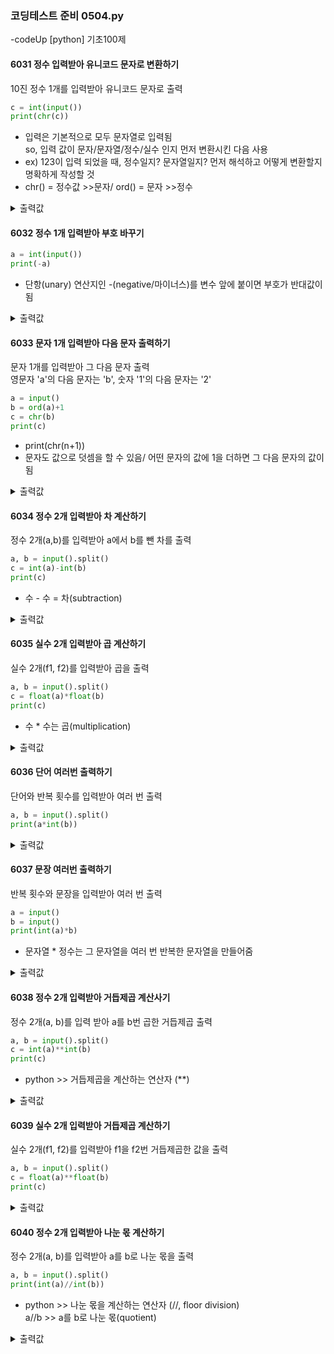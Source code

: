 ### 코딩테스트 준비 0504.py

-codeUp [python] 기초100제

#### 6031 정수 입력받아 유니코드 문자로 변환하기
10진 정수 1개를 입력받아 유니코드 문자로 출력
```py
c = int(input())
print(chr(c))
```
* 입력은 기본적으로 모두 문자열로 입력됨<br>
  so, 입력 값이 문자/문자열/정수/실수 인지 먼저 변환시킨 다음 사용
* ex) 123이 입력 되었을 때, 정수일지? 문자열일지? 먼저 해석하고 어떻게 변환할지 명확하게 작성할 것
* chr() = 정수값 >>문자/ ord() = 문자 >>정수
<details><summary>출력값</summary>
  입력값 : 65
  
  ```py
  A
  ```
  
  </details>

#### 6032 정수 1개 입력받아 부호 바꾸기
```py
a = int(input())
print(-a)
```
* 단항(unary) 연산지인 -(negative/마이너스)를 변수 앞에 붙이면 부호가 반대값이 됨
<details><summary>출력값</summary>
  입력값 : -2
  
  ```py
  2
  ```
  
  </details>

#### 6033 문자 1개 입력받아 다음 문자 출력하기
문자 1개를 입력받아 그 다음 문자 출력<br>
영문자 'a'의 다음 문자는 'b', 숫자 '1'의 다음 문자는 '2'
```py
a = input()
b = ord(a)+1
c = chr(b)
print(c)
```
* print(chr(n+1))
* 문자도 값으로 덧셈을 할 수 있음/ 어떤 문자의 값에 1을 더하면 그 다음 문자의 값이 됨
<details><summary>출력값</summary>
  입력값 : a
  
  ```py
  2
  ```
  
  </details>

#### 6034 정수 2개 입력받아 차 계산하기
정수 2개(a,b)를 입력받아 a에서 b를 뺀 차를 출력
```py
a, b = input().split()
c = int(a)-int(b)
print(c)
```
* 수 - 수 = 차(subtraction)
<details><summary>출력값</summary>
  입력값 : 28 -28
  
  ```py
  56
  ```
  
  </details>

#### 6035 실수 2개 입력받아 곱 계산하기
실수 2개(f1, f2)를 입력받아 곱을 출력
```py
a, b = input().split()
c = float(a)*float(b)
print(c)
```
* 수 * 수는 곱(multiplication)
<details><summary>출력값</summary>
  입력값 : 2.17 3.3
  
  ```py
  7.161
  ```
  
  </details>

#### 6036 단어 여러번 출력하기
단어와 반복 횟수를 입력받아 여러 번 출력
```py
a, b = input().split()
print(a*int(b))
```
<details><summary>출력값</summary>
  입력값 : smile 2
  
  ```py
  smilesmile
  ```
  
  </details>
 
#### 6037 문장 여러번 출력하기
반복 횟수와 문장을 입력받아 여러 번 출력
```py
a = input()
b = input()
print(int(a)*b)
```
* 문자열 * 정수는 그 문자열을 여러 번 반복한 문자열을 만들어줌
<details><summary>출력값</summary>
  입력값 : 3 <br> i ll be
  
  ```py
  i ll bei ll bei ll be
  ```
  
  </details>

#### 6038 정수 2개 입력받아 거듭제곱 계산사기
정수 2개(a, b)를 입력 받아 a를 b번 곱한 거듭제곱 출력
```py
a, b = input().split()
c = int(a)**int(b)
print(c)
```
* python >> 거듭제곱을 계산하는 연산자 (**)
<details><summary>출력값</summary>
  입력값 : 2 3
  
  ```py
  8
  ```
  
  </details>

#### 6039 실수 2개 입력받아 거듭제곱 계산하기
실수 2개(f1, f2)를 입력받아 f1을 f2번 거듭제곱한 값을 출력
```py
a, b = input().split()
c = float(a)**float(b)
print(c)
```
<details><summary>출력값</summary>
  입력값 : 2.0 4.0
  
  ```py
  16.0
  ```
  
  </details>
  
#### 6040 정수 2개 입력받아 나눈 몫 계산하기
정수 2개(a, b)를 입력받아 a를 b로 나눈 몫을 출력
```py
a, b = input().split()
print(int(a)//int(b))
```
* python >> 나눈 몫을 계산하는 연산자 (//, floor division)<br>
  a//b >> a를 b로 나눈 몫(quotient)
<details><summary>출력값</summary>
  입력값 : 10 3
  
  ```py
  3
  ```
  
  </details>
